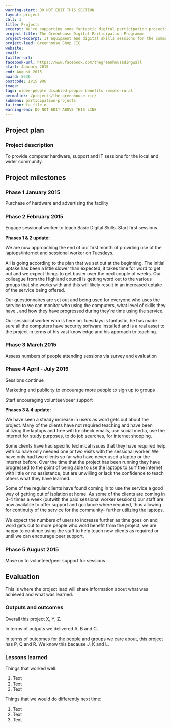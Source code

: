 ```yaml
---
warning-start: DO NOT EDIT THIS SECTION
layout: project
call: 1
title: Projects
excerpt: We're supporting some fantastic digital participation projects. Here are their stories.
project-title: The Greenhouse Digital Participation Programme
project-excerpt: IT equipment and digital skills sessions for the community
project-lead: Greenhouse Shop CIC
website:
email:
twitter-url:
facebook-url: https://www.facebook.com/thegreenhousedingwall
start: January 2015
end: August 2015
award: 5636
postcode: IV15 9RU
image:
tags: older-people disabled-people benefits remote-rural
permalink: /projects/the-greenhouse-cic/
submenu: participation-projects
fa-icon: fa-file-o
warning-end: DO NOT EDIT ABOVE THIS LINE
---
```


## Project plan

### Project description

To provide computer hardware, support and IT sessions for the local and wider community.


## Project milestones

### Phase 1 January 2015

Purchase of hardware and advertising the facility

### Phase 2 February 2015

Engage sessional worker to teach Basic Digital Skills. Start first sessions.

**Phases 1 & 2 update:**

We are now approaching the end of our first month of providing use of the laptops/internet and sessional worker on Tuesdays.

All is going according to the plan that we set out at the beginning.  The initial uptake has been a little slower than expected, it takes time for word to get out and we expect things to get busier over the next couple of weeks. Our colleague from the Highland council is getting word out to the various groups that she works with and this will likely result in an increased uptake of the service being offered.

Our questionnaires are set out and being used for everyone who uses the service to we can monitor who using the computers, what level of skills they have,, and how they have progressed during they're time using the service.

Our sessional worker who is here on Tuesdays is fantastic, he has made sure all the computers have security software installed and is  a real asset to the project in terms of his vast knowledge and his approach to teaching.


### Phase 3 March 2015

Assess numbers of people attending sessions via survey and evaluation

### Phase 4 April - July 2015

Sessions continue

Marketing and publicity to encourage more people to sign up to groups

Start encouraging volunteer/peer support

**Phases 3 & 4 update:**

We have seen a steady increase in users as word gets out about the project. Many of the clients have not required teaching and have been utilizing the laptops and free wifi to: check emails, use social media, use the internet for study purposes, to do job searches, for internet shopping.

Some clients have had specific technical issues that they have required help with so have only needed one or two visits with the sessional worker.
We have only had two clients so far who have never used a laptop or the internet before. Over the time that the project has been running they have progressed to the point of being able to use the laptops to surf the internet with little or no assistance, but are unwilling or lack the confidence to teach others what they have learned.

Some of the regular clients have found coming in to use the service a good way of getting out of isolation at home.
As some of the clients are coming in 3-4 times a week (outwith the paid sessional worker sessions) our staff are now available to offer support and guidance where required, thus allowing for continuity of the service for the community-  further utilizing the laptops.

We expect the numbers of users to increase further as time goes on and word gets out to more people who wold benefit from the project, we are happy to continue using the staff to help teach new clients as required or until we can encourage peer support.

### Phase 5 August 2015

Move on to volunteer/peer support for sessions

## Evaluation

This is where the project lead will share information about what was achieved and what was learned.

### Outputs and outcomes

Overall this project X, Y, Z.

In terms of outputs we delivered A, B and C.

In terms of outcomes for the people and groups we care about, this project has P, Q and R. We know this because J, K and L.

### Lessons learned

Things that worked well:

1. Text
2. Text
3. Text

Things that we would do differently next time:

1. Text
2. Text
3. Text
